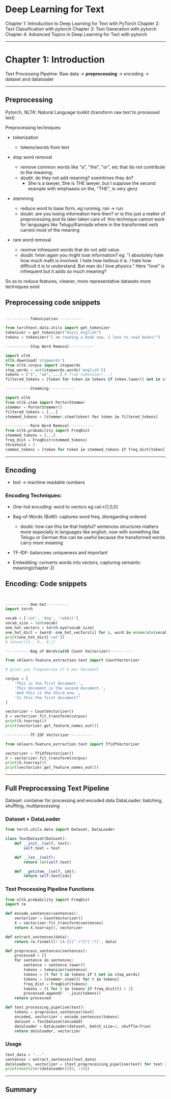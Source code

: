 # Deep Learning for Text

Chapter 1: Introduction to Deep Learning for Text with PyTorch
Chapter 2: Text Classification with pytorch
Chapter 3: Text Generation with pytorch
Chapter 4: Advanced Topics in Deep Learning for Text with pytorch

---

# Chapter 1: Introduction

Text Processing Pipeline: Raw data -> **preprocessing** -> encoding -> dataset and dataloader

---

## Preprocessing

Pytorch, NLTK: Natural Language toolkit (transform raw text to processed text)

Preprocessing techniques:
- tokenization
    - tokens/words from text
- stop word removal
    - remove common words like "a", "the", "or", etc that do not contribute to the meaning.
    - doubt: do they not add meaning? soemtimes they do? 
        - She is a lawyer, She is THE lawyer, but I suppose the second example with emphaasis on the, "THE",  is very genz

- stemming
    - reduce word to base form, eg running, ran -> run
    - doubt: are you losing information here then? or is this just a matter of preprocessing and its later taken care of.
    this technique cannot work for languages like Telugu/Kannada where in the transformed verb carreis most of the meaning

- rare word removal
    - reomve infrequent words that do not add value.
    - doubt: hmm again you might lose information? eg. "I absolutely hate how much math is involved. I hate how tedious it is. I hate how difficult it is to understand. But man do I love physics." Here "love" is infrequent but it adds so much meaning?

So as to reduce features, cleaner, more representative datasets
more techniques exist

## Preprocessing code snippets


```Python

-----------Tokenization-----------

from torchtext.data.utils import get_tokenizer
tokenizer = get_tokenizer("basic_english")
tokens = tokenizer("I am reading a book now. I love to read books!")

-----------Stop Word Removal-----------

import nltk
nltk.download('stopwords')
from nltk.corpus import stopwords
stop_words = set(stopwords.words('english'))
tokens = ["I", "am", ...] # from tokenizer(...)
filtered_tokens = [token for token in tokens if token.lower() not in stop_words]

-----------Stemming-----------

import nltk
from nltk.stem import PorterStemmer
stemmer = PorterStemmer()
filtered_tokens = [...]
stemmed_tokens = [stemmer.stem(token) for token in filtered_tokens]

-----------Rare Word Removal-----------
from nltk.probability import FreqDist
stemmed_tokens = [...]
freq_dist = FreqDist(stemmed_tokens)
threshold = 2
common_tokens = [token for token in stemmed_tokens if freq_dist[token] > threshold]
```
---

## Encoding

- text -> machine readable numbers

### Encoding Techniques:

- One-hot encoding: word to vectors eg cat->[1,0,0]

- Bag-of-Words (BoW): captures word freq, disregarding ordered
    - doubt: how can this be that helpful? sentences structures matters more especially in languages like english, now with something like Telugu or German this can be useful because the transformed words carry more meaning

- TF-IDF: balancees uniqueness and important
- Embedding: converts words into vectors, capturing semantic meaning(chapter 2)


## Encoding: Code snippets

```Python


-----------One-hot----------
import torch

vocab = ['cat', 'dog', 'rabbit']
vocab_size = len(vocab)
one_hot_vectors = torch.eye(vocab_size)
one_hot_dict = {word: one_hot_vectors[i] for i, word in enumerate(vocab)}
print(one_hot_dict['cat'])
# tensor([1., 0., 0.])

-----------Bag of Words(with Count Vectorizer)----------

from sklearn.feature_extraction.text import CountVectorizer

# gives you frequencies of X per document

corpus = [
    'This is the first document.',
    'This document is the second document.',
    'And this is the third one.',
    'Is this the first document?'
]

vectorizer = CountVectorizer()
X = vectorizer.fit_transform(corpus)
print(X.toarray())
print(vectorizer.get_feature_names_out())

-----------TF-IDF Vectorizer----------

from sklearn.feature_extraction.text import TfidfVectorizer

vectorizer = TfidfVectorizer()
X = vectorizer.fit_transform(corpus)
print(X.toarray())
print(vectorizer.get_feature_names_out())
```

---

## Full Preprocessing Text Pipeline

Dataset: container for processing and encoded data
DataLoader: batching, shuffling, multiprocessing



### Dataset + DataLoader
```python
from torch.utils.data import Dataset, DataLoader

class TextDataset(Dataset):
    def __init__(self, text):
        self.text = text

    def __len__(self):
        return len(self.text)

    def __getitem__(self, idx):
        return self.text[idx]
```

### Text Processing Pipeline Functions
```python
from nltk.probability import FreqDist
import re

def encode_sentences(sentences):
    vectorizer = CountVectorizer()
    X = vectorizer.fit_transform(sentences)
    return X.toarray(), vectorizer

def extract_sentences(data):
    return re.findall(r'[A-Z][^.!?]*[.!?]', data)

def preprocess_sentences(sentences):
    processed = []
    for sentence in sentences:
        sentence = sentence.lower()
        tokens = tokenizer(sentence)
        tokens = [t for t in tokens if t not in stop_words]
        tokens = [stemmer.stem(t) for t in tokens]
        freq_dist = FreqDist(tokens)
        tokens = [t for t in tokens if freq_dist[t] > 2]
        processed.append(' '.join(tokens))
    return processed

def text_processing_pipeline(text):
    tokens = preprocess_sentences(text)
    encoded, vectorizer = encode_sentences(tokens)
    dataset = TextDataset(encoded)
    dataloader = DataLoader(dataset, batch_size=2, shuffle=True)
    return dataloader, vectorizer
```

### Usage

```Python
text_data = "..."
sentences = extract_sentences(text_data)
dataloaders, vectorizer = [text_preprocessing_pipeline(text) for text in sentences]
print(next(iter(dataloader))[0, :10])
```

---

## Summary